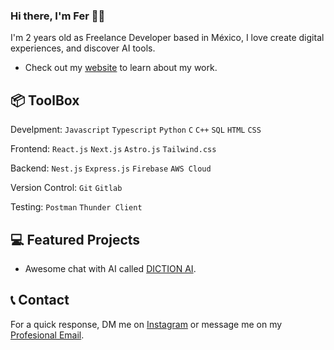 ### Hi there, I'm Fer 👋🏻

I'm 2 years old as Freelance Developer based in México, I love create digital experiences, and discover AI tools.

* Check out my [website](https://magnideveloper.com/ "Magni Developer") to learn about my work.

## 📦 ToolBox

Develpment: `Javascript` `Typescript` `Python` `C` `C++` `SQL` `HTML` `CSS`

Frontend: `React.js` `Next.js` `Astro.js` `Tailwind.css`

Backend: `Nest.js` `Express.js` `Firebase` `AWS Cloud`

Version Control: `Git` `Gitlab`

Testing: `Postman` `Thunder Client`

## 💻 Featured Projects

* Awesome chat with AI called [DICTION AI](https://dictionai.magnideveloper.com/ "DICTION AI").

## 📞 Contact

For a quick response, DM me on [Instagram](https://instagram.com/fermeridamagni "@fermeridamagni") or message me on my [Profesional Email](mailto:contacto@magnideveloper.com "contacto@magnideveloper.com").
